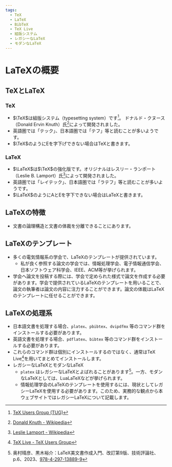 ```yaml
---
tags:
  - TeX
  - LaTeX
  - BibTeX
  - TeX Live
  - 組版システム
  - レガシーなLaTeX
  - モダンなLaTeX
---
```


# LaTeXの概要

## TeXとLaTeX

### TeX

- $\TeX$は組版システム（typesetting system）です[^1]。 ドナルド・クヌース（Donald Ervin Knuth）氏[^2]によって開発されました。
- 英語圏では「テック」、日本語圏では「テフ」等と読むことが多いようです。
- $\TeX$のようにEを字下げできない場合はTeXと書きます。

[^1]: [TeX Users Group (TUG)](https://tug.org/)
[^2]: [Donald Knuth - Wikipedia](https://en.wikipedia.org/wiki/Donald_Knuth)

### LaTeX

- $\LaTeX$は$\TeX$の強化版です。オリジナルはレスリー・ランポート（Leslie B. Lamport）氏[^3]によって開発されました。
- 英語圏では「レイテック」、日本語圏では「ラテフ」等と読むことが多いようです。
- $\LaTeX$のようにAとEを字下できない場合はLaTeXと書きます。

[^3]: [Leslie Lamport - Wikipedia](https://en.wikipedia.org/wiki/Leslie_Lamport)

## LaTeXの特徴

- 文書の論理構造と文書の体裁を分離できることにあります。

## LaTeXのテンプレート

- 多くの電気情報系の学会で、LaTeXのテンプレートが提供されています。
    - 私が良く参照する論文の学会では、情報処理学会、電子情報通信学会、日本ソフトウェア科学会、IEEE、ACM等が挙げられます。
- 学会へ論文を投稿する際には、学会で定められた様式で論文を作成する必要があります。学会で提供されているLaTeXのテンプレートを用いることで、論文の執筆者は論文の内容に注力することができます。論文の体裁はLaTeXのテンプレートに任せることができます。

## LaTeXの処理系

- 日本語文書を処理する場合、`platex`、`pbibtex`、`dvipdfmx` 等のコマンド群をインストールする必要があります。
- 英語文書を処理する場合、`pdflatex`、`bibtex` 等のコマンド群をインストールする必要があります。
- これらのコマンド群は個別にインストールするのではなく、通常はTeX Live[^4]を用いてまとめてインストールします。
- レガシーなLaTeXとモダンなLaTeX
    - `platex` はレガシーなLaTeXとよばれることがあります[^5]。一方、モダンなLaTeXとしては、LuaLaTeXなどが挙げられます。
    - 情報処理学会のLaTeXのテンプレートを使用するには、現状としてレガシーLaTeXを使用する必要があります。このため、実務的な観点から本ウェブサイトではレガシーLaTeXについて記載します。

[^4]: [TeX Live - TeX Users Group](https://www.tug.org/texlive/)
[^5]: 奥村晴彦、黒木裕介：LaTeX美文書作成入門、改訂第9版、技術評論社、p.6、2023、[978-4-297-13889-9](https://www.hanmoto.com/bd/isbn/9784297138899)


